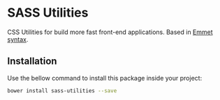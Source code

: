 # SASS Utilities

CSS Utilities for build more fast front-end applications. Based in [Emmet syntax](http://docs.emmet.io/cheat-sheet/).

## Installation

Use the bellow command to install this package inside your project:

```bash
bower install sass-utilities --save
```
